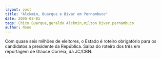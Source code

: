 ```yaml
---
layout: post
title: "Alckmin, Buarque e Bivar em Pernambuco"
date: 2006-08-01
tags: Chico Buarque,geraldo Alckmin,milton bivar,pernambuco
author: None
---
```

Com quase seis milhões de eleitores,&nbsp;o Estado é roteiro obrigatório para os candidatos a presidente da República.
Saiba do roteiro dos três em reportagem de Glauce Correia, da JC/CBN. 